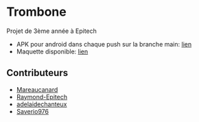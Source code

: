 # Trombone

Projet de 3ème année à Epitech

- APK pour android dans chaque push sur la branche main: [lien](https://github.com/Saverio976/Trombone/releases/latest/download/apk-release.apk)
- Maquette disponible: [lien](https://www.figma.com/proto/1XfChply4sBUSr6A6rrnE8/Trombone-v2?type=design&node-id=11-2&t=7unYGwjKgy5uDjAQ-1&scaling=scale-down&page-id=0%3A1&starting-point-node-id=11%3A2&mode=design)

## Contributeurs

- [Mareaucanard](https://github.com/Mareaucanard)
- [Raymond-Epitech](https://github.com/Raymond-Epitech)
- [adelaidechanteux](https://github.com/adelaidechanteux)
- [Saverio976](https://github.com/Saverio976)
